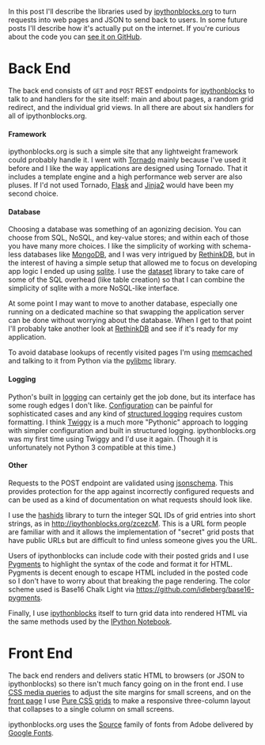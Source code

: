 In this post I'll describe the libraries used by [ipythonblocks.org][] to turn
requests into web pages and JSON to send back to users. In some future posts
I'll describe how it's actually put on the internet. If you're curious about
the code you can [see it on GitHub][ipborg-gh].

# Back End

The back end consists of `GET` and `POST` REST endpoints for [ipythonblocks][]
to talk to and handlers for the site itself: main and about pages, a random
grid redirect, and the individual grid views. In all there are about six
handlers for all of ipythonblocks.org.

#### Framework

ipythonblocks.org is such a simple site that any lightweight framework could
probably handle it. I went with [Tornado][] mainly because I've used it before
and I like the way applications are designed using Tornado. That it includes a
template engine and a high performance web server are also pluses. If I'd not
used Tornado, [Flask][] and [Jinja2][] would have been my second choice.

#### Database

Choosing a database was something of an agonizing decision.
You can choose from SQL, NoSQL, and key-value stores; and within each
of those you have many more choices. I like the simplicity of working with
schema-less databases like [MongoDB][], and I was very intrigued by
[RethinkDB][], but in the interest of having a simple setup that allowed
me to focus on developing app logic I ended up using [sqlite][].
I use the [dataset][] library to take care of some of the SQL overhead
(like table creation) so that I can combine the simplicity of sqlite with
a more NoSQL-like interface.

At some point I may want to move to another database, especially one running
on a dedicated machine so that swapping the application server can be done
without worrying about the database. When I get to that point I'll probably
take another look at [RethinkDB][] and see if it's ready for my application.

To avoid database lookups of recently visited pages I'm using [memcached][]
and talking to it from Python via the [pylibmc][] library.

#### Logging

Python's built in [logging][] can certainly get the job done, but its
interface has some rough edges I don't like. [Configuration][log-config]
can be painful for sophisticated cases and any kind of
[structured logging][] requires custom formatting. I think [Twiggy][] is a
much more "Pythonic" approach to logging with simpler configuration and
built in structured logging. ipythonblocks.org was my first time using
Twiggy and I'd use it again. (Though it is unfortunately not Python 3
compatible at this time.)

#### Other

Requests to the POST endpoint are validated using [jsonschema][].
This provides protection for the app against incorrectly configured requests
and can be used as a kind of documentation on what requests should look
like.

I use the [hashids][] library to turn the integer SQL IDs of grid entries
into short strings, as in http://ipythonblocks.org/zcezcM. This is a URL
form people are familiar with and it allows the implementation of "secret"
grid posts that have public URLs but are difficult to find unless someone
gives you the URL.

Users of ipythonblocks can include code with their posted grids and I use
[Pygments][] to highlight the syntax of the code and format it for HTML.
Pygments is decent enough to escape HTML included in the posted code so
I don't have to worry about that breaking the page rendering. The color
scheme used is Base16 Chalk Light via
https://github.com/idleberg/base16-pygments.

Finally, I use [ipythonblocks][] itself to turn grid data into rendered
HTML via the same methods used by the [IPython Notebook][].

# Front End

The back end renders and delivers static HTML to browsers (or JSON to
ipythonblocks) so there isn't much fancy going on in the front end.
I use [CSS media queries][] to adjust the site margins for small screens,
and on the [front page][ipythonblocks.org] I use [Pure CSS grids][] to
make a responsive three-column layout that collapses to a single column on
small screens.

ipythonblocks.org uses the [Source][] family of fonts from Adobe
delivered by [Google Fonts][].

[ipythonblocks.org]: http://ipythonblocks.org
[ipborg-gh]: https://github.com/jiffyclub/ipythonblocks.org
[ipythonblocks]: https://github.com/jiffyclub/ipythonblocks
[Tornado]: http://www.tornadoweb.org/
[Flask]: http://flask.pocoo.org/
[Jinja2]: http://jinja.pocoo.org/
[MongoDB]: http://www.mongodb.org/
[RethinkDB]: http://www.rethinkdb.com/
[sqlite]: http://docs.python.org/2/library/sqlite3.html
[dataset]: https://dataset.readthedocs.org
[memcached]: http://memcached.org/
[pylibmc]: http://sendapatch.se/projects/pylibmc/
[logging]: http://docs.python.org/2/library/logging.html
[log-config]: http://docs.python.org/2/howto/logging.html#configuring-logging
[structured logging]: http://docs.python.org/2/howto/logging-cookbook.html#implementing-structured-logging
[Twiggy]: https://twiggy.readthedocs.org
[jsonschema]: http://python-jsonschema.readthedocs.org/
[hashids]: http://www.hashids.org/python/
[Pygments]: http://pygments.org/
[IPython Notebook]: http://ipython.org/notebook.html
[CSS media queries]: https://developer.mozilla.org/en-US/docs/Web/Guide/CSS/Media_queries
[Pure CSS grids]: http://purecss.io/grids/
[Source]: https://www.google.com/fonts#ReviewPlace:refine/Collection:Source+Sans+Pro|Source+Code+Pro
[Google Fonts]: https://www.google.com/fonts
